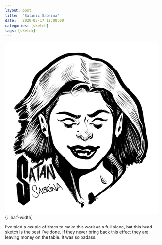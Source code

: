 ```yaml
---
layout: post
title:  "Satanic Sabrina"
date:   2020-03-17 12:00:00
categories: [sketch]
tags: [sketch]
---
```


![the chilling adventures of Sabrina satan satanic illustration pen and ink](/assets/img/satanic-sabrina.jpg){: .half-width}

I’ve tried a couple of times to make this work as a full piece, but this head sketch is the best I’ve done. If they never bring back this effect they are leaving money on the table. It was so badass.
